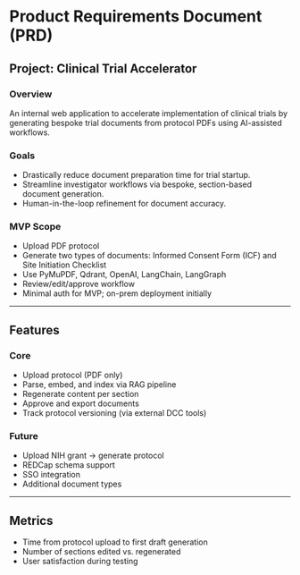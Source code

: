 # Product Requirements Document (PRD)
## Project: Clinical Trial Accelerator

### Overview
An internal web application to accelerate implementation of clinical trials by generating bespoke trial documents from protocol PDFs using AI-assisted workflows.

### Goals
- Drastically reduce document preparation time for trial startup.
- Streamline investigator workflows via bespoke, section-based document generation.
- Human-in-the-loop refinement for document accuracy.

### MVP Scope
- Upload PDF protocol
- Generate two types of documents: Informed Consent Form (ICF) and Site Initiation Checklist
- Use PyMuPDF, Qdrant, OpenAI, LangChain, LangGraph
- Review/edit/approve workflow
- Minimal auth for MVP; on-prem deployment initially

---

## Features

### Core
- Upload protocol (PDF only)
- Parse, embed, and index via RAG pipeline
- Regenerate content per section
- Approve and export documents
- Track protocol versioning (via external DCC tools)

### Future
- Upload NIH grant → generate protocol
- REDCap schema support
- SSO integration
- Additional document types

---

## Metrics
- Time from protocol upload to first draft generation
- Number of sections edited vs. regenerated
- User satisfaction during testing

